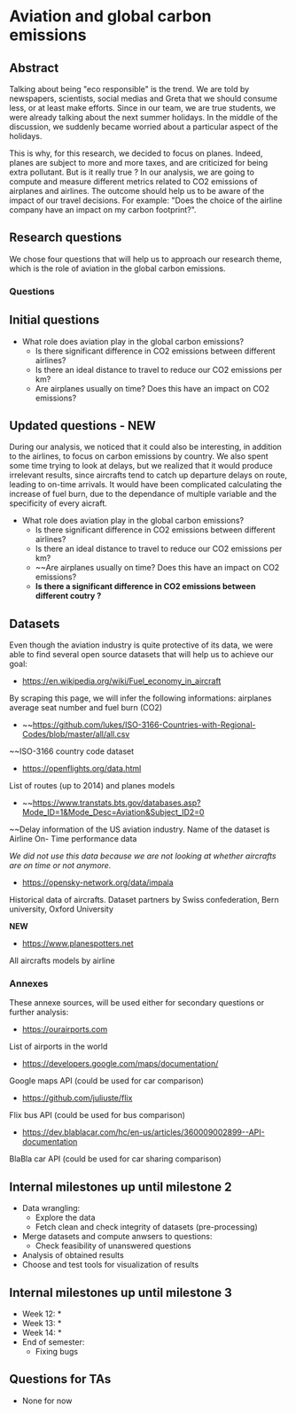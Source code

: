 # Aviation and global carbon emissions

## Abstract

Talking about being "eco responsible" is the trend. We are told by newspapers, scientists, social medias and Greta that we should consume less, or at least make efforts. Since in our team, we are true students, we were already talking about the next summer holidays. In the middle of the discussion, we suddenly became worried about a particular aspect of the holidays.

This is why, for this research, we decided to focus on planes. Indeed, planes are subject to more and more taxes, and are criticized for being extra pollutant. But is it really true ? In our analysis, we are going to compute and measure different metrics related to CO2 emissions of airplanes and airlines. The outcome should help us to be aware of the impact of our travel decisions. For example: "Does the choice of the airline company have an impact on my carbon footprint?".

## Research questions

We chose four questions that will help us to approach our research theme, which is the role of aviation in the global carbon emissions.

### Questions

## Initial questions

* What role does aviation play in the global carbon emissions?
  * Is there significant difference in CO2 emissions between different airlines?
  * Is there an ideal distance to travel to reduce our CO2 emissions per km?
  * Are airplanes usually on time? Does this have an impact on CO2 emissions?
  
## Updated questions - **NEW**

During our analysis, we noticed that it could also be interesting, in addition to the airlines, to focus on carbon emissions by country. We also spent some time trying to look at delays, but we realized that it would produce irrelevant results, since aircrafts tend to catch up departure delays on route, leading to on-time arrivals. It would have been complicated calculating the increase of fuel burn, due to the dependance of multiple variable and the specificity of every aicraft.

* What role does aviation play in the global carbon emissions?
  * Is there significant difference in CO2 emissions between different airlines?
  * Is there an ideal distance to travel to reduce our CO2 emissions per km?
  * ~~Are airplanes usually on time? Does this have an impact on CO2 emissions?
  * **Is there a significant difference in CO2 emissions between different coutry ?**

## Datasets

Even though the aviation industry is quite protective of its data, we were able to find several open source datasets that will help us to achieve our goal:

* https://en.wikipedia.org/wiki/Fuel_economy_in_aircraft

By scraping this page, we will infer the following informations: airplanes average seat number and fuel burn (CO2)

* ~~https://github.com/lukes/ISO-3166-Countries-with-Regional-Codes/blob/master/all/all.csv

~~ISO-3166 country code dataset

* https://openflights.org/data.html

List of routes (up to 2014) and planes models

* ~~https://www.transtats.bts.gov/databases.asp?Mode_ID=1&Mode_Desc=Aviation&Subject_ID2=0

~~Delay information of the US aviation industry. Name of the dataset is Airline On- Time performance data

*We did not use this data because we are not looking at whether aircrafts are on time or not anymore.*

* https://opensky-network.org/data/impala

Historical data of aircrafts. Dataset partners by Swiss confederation, Bern university, Oxford University

**NEW** 

* https://www.planespotters.net

All aircrafts models by airline

### Annexes

These annexe sources, will be used either for secondary questions or further analysis:

* https://ourairports.com

List of airports in the world

* https://developers.google.com/maps/documentation/

Google maps API (could be used for car comparison)

* https://github.com/juliuste/flix

Flix bus API (could be used for bus comparison)

* https://dev.blablacar.com/hc/en-us/articles/360009002899--API-documentation

BlaBla car API (could be used for car sharing comparison)

## Internal milestones up until milestone 2

* Data wrangling:
  * Explore the data
  * Fetch clean and check integrity of datasets (pre-processing)
* Merge datasets and compute anwsers to questions:
  * Check feasibility of unanswered questions 
* Analysis of obtained results
* Choose and test tools for visualization of results

## Internal milestones up until milestone 3

* Week 12:
  * 
* Week 13:
  *
* Week 14: 
  *
* End of semester:
  * Fixing bugs

## Questions for TAs

* None for now
